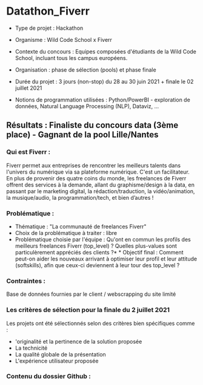 # Datathon_Fiverr

* Type de projet : Hackathon
* Organisme : Wild Code School x Fiverr
* Contexte du concours : Equipes composées d'étudiants de la Wild Code School, incluant tous les campus européens. 
* Organisation : phase de sélection (pools) et phase finale
* Durée du projet : 3 jours (non-stop) du 28 au 30 juin 2021 + finale le 02 juillet 2021

* Notions de programmation utilisées : Python/PowerBI - exploration de données, Natural Language Processing (NLP), Dataviz, ... 

## Résultats : Finaliste du concours data (3ème place) - Gagnant de la pool Lille/Nantes

### Qui est Fiverr :
Fiverr permet aux entreprises de rencontrer les meilleurs talents dans l'univers du numérique via sa plateforme numérique. C'est un facilitateur.
En plus de provenir des quatre coins du monde, les freelances de Fiverr offrent des services à la demande, allant du graphisme/design à la data, en passant par le marketing digital, la rédaction/traduction, la vidéo/animation, la musique/audio, la programmation/tech, et bien d’autres !

### Problématique :
* Thématique : "La communauté de freelances Fiverr"
* Choix de la problématique à traiter : libre
* Problématique choisie par l'équipe : Qu'ont en commun les profils des meilleurs freelances Fiverr (top_level) ? Quelles plus-values sont particulèrement appréciés des clients ?* * Objectif final : Comment peut-on aider les nouveaux arrivant à optimiser leur profil et leur attitude (softskills), afin que ceux-ci deviennent à leur tour des top_level ?

### Contraintes : 
Base de données fournies par le client / webscrapping du site limité

### Les critères de sélection pour la finale du 2 juillet 2021
Les projets ont été sélectionnés selon des critères bien spécifiques comme :
* 'originalité et la pertinence de la solution proposée
* La technicité
* La qualité globale de la présentation
* L'expérience utilisateur proposée



### Contenu du dossier Github :

